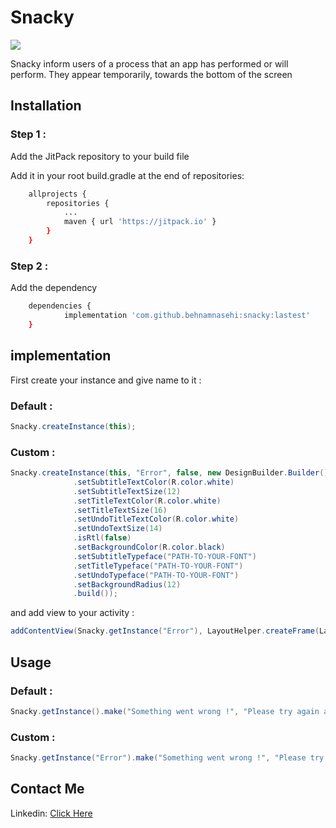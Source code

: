 # Snacky

[![](https://jitpack.io/v/behnamnasehi/snacky.svg)](https://jitpack.io/#behnamnasehi/snacky)

Snacky inform users of a process that an app has performed or will perform. They appear temporarily, towards the bottom of the screen

## Installation

### Step 1 :

Add the JitPack repository to your build file 

Add it in your root build.gradle at the end of repositories:

```bash
	allprojects {
		repositories {
			...
			maven { url 'https://jitpack.io' }
		}
	}
```
### Step 2 :

Add the dependency

```bash
	dependencies {
	        implementation 'com.github.behnamnasehi:snacky:lastest'
	}
```

## implementation
First create your instance and give name to it :

### Default :
```java
Snacky.createInstance(this);
```

### Custom :
```java
Snacky.createInstance(this, "Error", false, new DesignBuilder.Builder()
              .setSubtitleTextColor(R.color.white)
              .setSubtitleTextSize(12)
              .setTitleTextColor(R.color.white)
              .setTitleTextSize(16)
              .setUndoTitleTextColor(R.color.white)
              .setUndoTextSize(14)
              .isRtl(false)
              .setBackgroundColor(R.color.black)
              .setSubtitleTypeface("PATH-TO-YOUR-FONT")
              .setTitleTypeface("PATH-TO-YOUR-FONT")
              .setUndoTypeface("PATH-TO-YOUR-FONT")
              .setBackgroundRadius(12)
              .build());
```

and add view to your activity :

```java
addContentView(Snacky.getInstance("Error"), LayoutHelper.createFrame(LayoutHelper.MATCH_PARENT, LayoutHelper.WRAP_CONTENT, Gravity.BOTTOM | Gravity.START, 20, 0, 20, 8));
```

## Usage


### Default :
```java
Snacky.getInstance().make("Something went wrong !", "Please try again and send this requet again to server for test", Snacky.LENGTH_LONG, "Done").start();
```

### Custom :
```java
Snacky.getInstance("Error").make("Something went wrong !", "Please try again and send this requet again to server for test", Snacky.LENGTH_LONG, "Done").start();
```

## Contact Me 

Linkedin: [Click Here](https://www.linkedin.com/in/behnamnasehi/)
